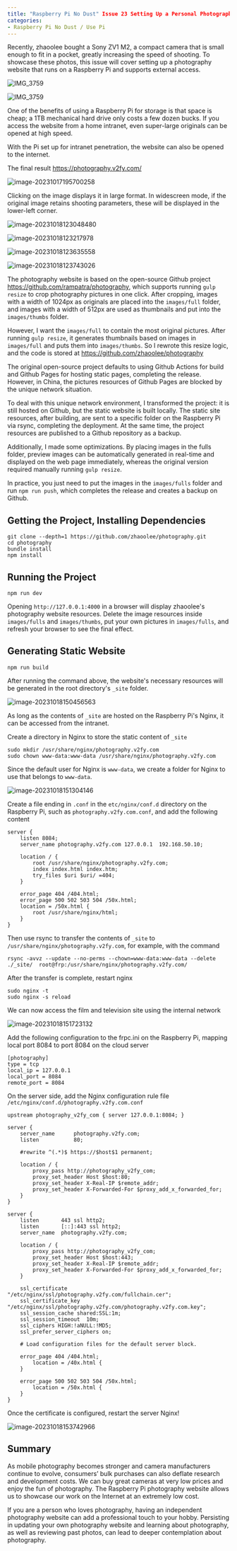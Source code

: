 ```yaml
---
title: "Raspberry Pi No Dust" Issue 23 Setting Up a Personal Photography Site on a Raspberry Pi
categories:
- Raspberry Pi No Dust / Use Pi
---
```


Recently, zhaoolee bought a Sony ZV1 M2, a compact camera that is small enough to fit in a pocket, greatly increasing the speed of shooting. To showcase these photos, this issue will cover setting up a photography website that runs on a Raspberry Pi and supports external access.

![IMG_3759](https://cdn.fangyuanxiaozhan.com/assets/1698229043865acM8e0AP.jpeg)

![IMG_3759](https://cdn.fangyuanxiaozhan.com/assets/1698229069963zDTwZBZ4.jpeg)

One of the benefits of using a Raspberry Pi for storage is that space is cheap; a 1TB mechanical hard drive only costs a few dozen bucks. If you access the website from a home intranet, even super-large originals can be opened at high speed.

With the Pi set up for intranet penetration, the website can also be opened to the internet.

The final result https://photography.v2fy.com/

![image-20231017195700258](https://cdn.fangyuanxiaozhan.com/assets/1697543821305jEDkQTkc.png)

Clicking on the image displays it in large format. In widescreen mode, if the original image retains shooting parameters, these will be displayed in the lower-left corner.

![image-20231018123048480](https://cdn.fangyuanxiaozhan.com/assets/1697603449189XcA8JYC4.png)

![image-20231018123217978](https://cdn.fangyuanxiaozhan.com/assets/169760353851235ry4GW3.png)

![image-20231018123635558](https://cdn.fangyuanxiaozhan.com/assets/16976037960751Y144ikm.png)

![image-20231018123743026](https://cdn.fangyuanxiaozhan.com/assets/1697603863548yt503aWn.png)

The photography website is based on the open-source Github project https://github.com/rampatra/photography, which supports running `gulp resize` to crop photography pictures in one click. After cropping, images with a width of 1024px as originals are placed into the `images/full` folder, and images with a width of 512px are used as thumbnails and put into the `images/thumbs` folder.

However, I want the `images/full` to contain the most original pictures. After running `gulp resize`, it generates thumbnails based on images in `images/full` and puts them into `images/thumbs`. So I rewrote this resize logic, and the code is stored at https://github.com/zhaoolee/photography

The original open-source project defaults to using Github Actions for build and Github Pages for hosting static pages, completing the release. However, in China, the pictures resources of Github Pages are blocked by the unique network situation.

To deal with this unique network environment, I transformed the project: it is still hosted on Github, but the static website is built locally. The static site resources, after building, are sent to a specific folder on the Raspberry Pi via rsync, completing the deployment. At the same time, the project resources are published to a Github repository as a backup.

Additionally, I made some optimizations. By placing images in the fulls folder, preview images can be automatically generated in real-time and displayed on the web page immediately, whereas the original version required manually running `gulp resize`.

In practice, you just need to put the images in the `images/fulls` folder and run `npm run push`, which completes the release and creates a backup on Github.

## Getting the Project, Installing Dependencies

```
git clone --depth=1 https://github.com/zhaoolee/photography.git
cd photography
bundle install
npm install
```

## Running the Project

```
npm run dev
```

Opening `http://127.0.0.1:4000` in a browser will display zhaoolee's photography website resources. Delete the image resources inside `images/fulls` and `images/thumbs`, put your own pictures in `images/fulls`, and refresh your browser to see the final effect.

## Generating Static Website

```
npm run build
```

After running the command above, the website's necessary resources will be generated in the root directory's `_site` folder.

![image-20231018150456563](https://cdn.fangyuanxiaozhan.com/assets/1697612697190ae0jnWFN.png)

As long as the contents of `_site` are hosted on the Raspberry Pi's Nginx, it can be accessed from the intranet.

Create a directory in Nginx to store the static content of `_site`

```
sudo mkdir /usr/share/nginx/photography.v2fy.com
sudo chown www-data:www-data /usr/share/nginx/photography.v2fy.com
```

Since the default user for Nginx is `www-data`, we create a folder for Nginx to use that belongs to `www-data`.

![image-20231018151304146](https://cdn.fangyuanxiaozhan.com/assets/1697613184538kr7XY2cf.png)

Create a file ending in `.conf` in the `etc/nginx/conf.d` directory on the Raspberry Pi, such as `photography.v2fy.com.conf`, and add the following content

```
server {
    listen 8084;
    server_name photography.v2fy.com 127.0.0.1  192.168.50.10;

    location / {
        root /usr/share/nginx/photography.v2fy.com;
        index index.html index.htm;
        try_files $uri $uri/ =404;
    }

    error_page 404 /404.html;
    error_page 500 502 503 504 /50x.html;
    location = /50x.html {
        root /usr/share/nginx/html;
    }
}
```

Then use rsync to transfer the contents of `_site` to `/usr/share/nginx/photography.v2fy.com`, for example, with the command

```
rsync -avvz --update --no-perms --chown=www-data:www-data --delete ./_site/  root@frp:/usr/share/nginx/photography.v2fy.com/
```
After the transfer is complete, restart nginx


```
sudo nginx -t
sudo nginx -s reload
```

We can now access the film and television site using the internal network


![image-20231018151723132](https://cdn.fangyuanxiaozhan.com/assets/1697613443960ysnTQj3i.png)

Add the following configuration to the frpc.ini on the Raspberry Pi, mapping local port 8084 to port 8084 on the cloud server


```
[photography]
type = tcp
local_ip = 127.0.0.1
local_port = 8084
remote_port = 8084
```

On the server side, add the Nginx configuration rule file `/etc/nginx/conf.d/photography.v2fy.com.conf`


```
upstream photography_v2fy_com { server 127.0.0.1:8084; }

server {
    server_name      photography.v2fy.com;
    listen           80;

    #rewrite ^(.*)$ https://$host$1 permanent;

    location / {
        proxy_pass http://photography_v2fy_com;
        proxy_set_header Host $host:80;
        proxy_set_header X-Real-IP $remote_addr;
        proxy_set_header X-Forwarded-For $proxy_add_x_forwarded_for;
    }
}

server {
    listen       443 ssl http2;
    listen       [::]:443 ssl http2;
    server_name  photography.v2fy.com;

    location / {
        proxy_pass http://photography_v2fy_com;
        proxy_set_header Host $host:443;
        proxy_set_header X-Real-IP $remote_addr;
        proxy_set_header X-Forwarded-For $proxy_add_x_forwarded_for;
    }

    ssl_certificate "/etc/nginx/ssl/photography.v2fy.com/fullchain.cer";
    ssl_certificate_key "/etc/nginx/ssl/photography.v2fy.com/photography.v2fy.com.key";
    ssl_session_cache shared:SSL:1m;
    ssl_session_timeout  10m;
    ssl_ciphers HIGH:!aNULL:!MD5;
    ssl_prefer_server_ciphers on;

    # Load configuration files for the default server block.

    error_page 404 /404.html;
        location = /40x.html {
    }

    error_page 500 502 503 504 /50x.html;
        location = /50x.html {
    }
}
```
Once the certificate is configured, restart the server Nginx!


![image-20231018153742966](https://cdn.fangyuanxiaozhan.com/assets/1697614663750xc8J2YYK.png)


## Summary


As mobile photography becomes stronger and camera manufacturers continue to evolve, consumers’ bulk purchases can also deflate research and development costs. We can buy great cameras at very low prices and enjoy the fun of photography. The Raspberry Pi photography website allows us to showcase our work on the Internet at an extremely low cost.


If you are a person who loves photography, having an independent photography website can add a professional touch to your hobby. Persisting in updating your own photography website and learning about photography, as well as reviewing past photos, can lead to deeper contemplation about photography.

